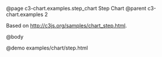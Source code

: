 @page c3-chart.examples.step_chart Step Chart
@parent c3-chart.examples 2

Based on http://c3js.org/samples/chart_step.html.

@body

@demo examples/chart/step.html